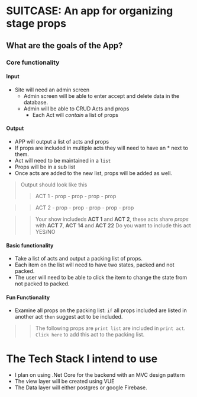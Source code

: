 # SUITCASE: An app for organizing stage props

## What are the goals of the App?


### Core functionality


#### Input
- Site will need an admin screen
  - Admin screen will be able to enter accept and delete data in the database. 
  - Admin will be able to CRUD Acts and props
    - Each Act will *contain* a list of props
  
  
#### Output
- APP will output a list of acts and props
- If props are included in multiple acts they will need to have an * next to them.
- Act will need to be maintained in a `list`
- Props will be in a sub list
- Once acts are added to the new list, props will be added as well.

> Output should look like this
>> ACT 1
    - prop
    - prop 
    - prop 
    - prop

>> ACT 2
    - prop 
    - prop
    - prop
    - prop
    - prop
  
>> Your show includeds **ACT 1** and **ACT 2**, these acts share *props* with **ACT 7**, **ACT 14** and **ACT 22**
>> Do you want to include this act YES/NO



#### Basic functionality
- Take a list of acts and output a packing list of props.
- Each item on the list will need to have two states, packed and not packed.
- The user will need to be able to click the item to change the state from not packed to packed. 




#### Fun Functionality
- Examine all props on the packing list: `if` all props included are listed in another act `then` suggest act to be included. 

>>The following props are `print list` are included in `print act`. `Click here` to add this act to the packing list.



# The Tech Stack I intend to use
- I plan on using .Net Core for the backend with an MVC design pattern
- The view layer will be created using VUE
- The Data layer will either postgres or google Firebase.







